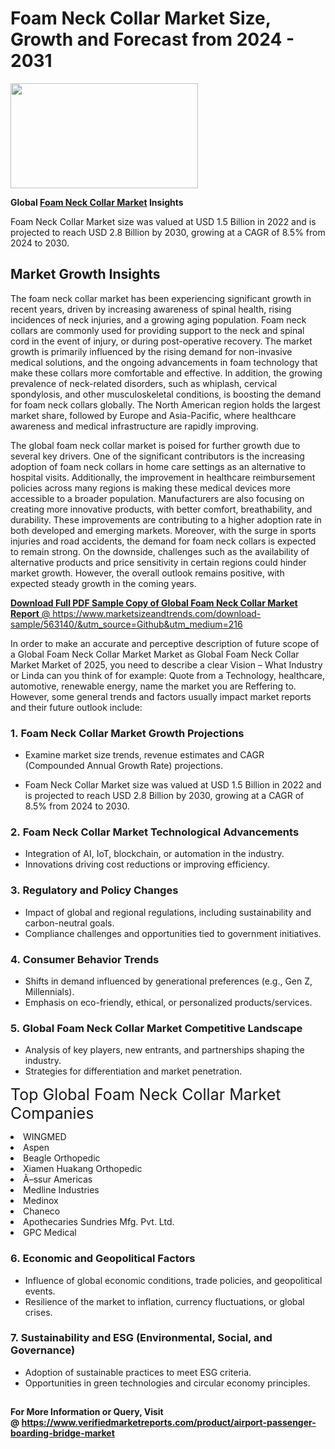 <H1>Foam Neck Collar Market Size, Growth and Forecast from 2024 - 2031</H1><img class="aligncenter size-medium wp-image-584254" src="https://thirdeyenews.in/wp-content/uploads/2024/09/Global-Market-Research-300x168.jpeg" alt="" width="300" height="168" /><p><strong>Global&nbsp;<a href="https://www.marketsizeandtrends.com/download-sample/563140/&amp;utm_source=Github&utm_medium=216">Foam Neck Collar Market</a> Insights</strong></p><p>Foam Neck Collar Market size was valued at USD 1.5 Billion in 2022 and is projected to reach USD 2.8 Billion by 2030, growing at a CAGR of 8.5% from 2024 to 2030.</p><p><h2>Market Growth Insights</h2> <p>The foam neck collar market has been experiencing significant growth in recent years, driven by increasing awareness of spinal health, rising incidences of neck injuries, and a growing aging population. Foam neck collars are commonly used for providing support to the neck and spinal cord in the event of injury, or during post-operative recovery. The market growth is primarily influenced by the rising demand for non-invasive medical solutions, and the ongoing advancements in foam technology that make these collars more comfortable and effective. In addition, the growing prevalence of neck-related disorders, such as whiplash, cervical spondylosis, and other musculoskeletal conditions, is boosting the demand for foam neck collars globally. The North American region holds the largest market share, followed by Europe and Asia-Pacific, where healthcare awareness and medical infrastructure are rapidly improving.</p> <p><a href="download_sample_link"></a></p> <p>The global foam neck collar market is poised for further growth due to several key drivers. One of the significant contributors is the increasing adoption of foam neck collars in home care settings as an alternative to hospital visits. Additionally, the improvement in healthcare reimbursement policies across many regions is making these medical devices more accessible to a broader population. Manufacturers are also focusing on creating more innovative products, with better comfort, breathability, and durability. These improvements are contributing to a higher adoption rate in both developed and emerging markets. Moreover, with the surge in sports injuries and road accidents, the demand for foam neck collars is expected to remain strong. On the downside, challenges such as the availability of alternative products and price sensitivity in certain regions could hinder market growth. However, the overall outlook remains positive, with expected steady growth in the coming years.</p> <p><a href="get_more_link"></p><p><span class=""><strong>Download Full PDF Sample Copy of Global Foam Neck Collar Market Report</strong> @ <a href="https://www.marketsizeandtrends.com/download-sample/563140/&amp;utm_source=Github&utm_medium=216" target="_blank">https://www.marketsizeandtrends.com/download-sample/563140/&amp;utm_source=Github&utm_medium=216</a></span></p><p>In order to make an accurate and perceptive description of future scope of a Global&nbsp;Foam Neck Collar Market Market as Global&nbsp;Foam Neck Collar Market Market of 2025, you need to describe a clear Vision &ndash; What Industry or Linda can you think of for example: Quote from a Technology, healthcare, automotive, renewable energy, name the market you are Reffering to. However, some general trends and factors usually impact market reports and their future outlook include:</p><h3>1.&nbsp;<strong>Foam Neck Collar Market Growth Projections</strong></h3><ul><li>Examine market size trends, revenue estimates and CAGR (Compounded Annual Growth Rate) projections.</li><li><p>Foam Neck Collar Market size was valued at USD 1.5 Billion in 2022 and is projected to reach USD 2.8 Billion by 2030, growing at a CAGR of 8.5% from 2024 to 2030.</p></li></ul><h3>2.&nbsp;<strong>Foam Neck Collar Market Technological Advancements</strong></h3><ul><li>Integration of AI, IoT, blockchain, or automation in the industry.</li><li>Innovations driving cost reductions or improving efficiency.</li></ul><h3>3.&nbsp;<strong>Regulatory and Policy Changes</strong></h3><ul><li>Impact of global and regional regulations, including sustainability and carbon-neutral goals.</li><li>Compliance challenges and opportunities tied to government initiatives.</li></ul><h3>4.&nbsp;<strong>Consumer Behavior Trends</strong></h3><ul><li>Shifts in demand influenced by generational preferences (e.g., Gen Z, Millennials).</li><li>Emphasis on eco-friendly, ethical, or personalized products/services.</li></ul><h3>5.&nbsp;<strong>Global Foam Neck Collar Market Competitive Landscape</strong></h3><ul><li>Analysis of key players, new entrants, and partnerships shaping the industry.</li><li>Strategies for differentiation and market penetration.</li></ul><p data-pm-slice="1 1 []"><span style="color: inherit; font-family: inherit; font-size: 25px;">Top Global Foam Neck Collar Market Companies</span></p><div class="" data-test-id=""><p><li>WINGMED</li><li> Aspen</li><li> Beagle Orthopedic</li><li> Xiamen Huakang Orthopedic</li><li> Ã–ssur Americas</li><li> Medline Industries</li><li> Medinox</li><li> Chaneco</li><li> Apothecaries Sundries Mfg. Pvt. Ltd.</li><li> GPC Medical</li></p></div><h3>6.&nbsp;<strong>Economic and Geopolitical Factors</strong></h3><ul><li>Influence of global economic conditions, trade policies, and geopolitical events.</li><li>Resilience of the market to inflation, currency fluctuations, or global crises.</li></ul><h3>7.&nbsp;<strong>Sustainability and ESG (Environmental, Social, and Governance)</strong></h3><ul><li>Adoption of sustainable practices to meet ESG criteria.</li><li>Opportunities in green technologies and circular economy principles.</li></ul><h2><strong style="font-size: 14px;">For More Information or Query, Visit @&nbsp;</strong><a style="background-color: #ffffff; font-size: 14px;" href="https://www.marketsizeandtrends.com/report/foam-neck-collar-market/" target="_blank">https://www.verifiedmarketreports.com/product/airport-passenger-boarding-bridge-market</a></h2>
